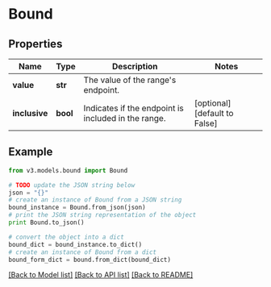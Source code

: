 # Bound


## Properties
Name | Type | Description | Notes
------------ | ------------- | ------------- | -------------
**value** | **str** | The value of the range&#39;s endpoint. | 
**inclusive** | **bool** | Indicates if the endpoint is included in the range. | [optional] [default to False]

## Example

```python
from v3.models.bound import Bound

# TODO update the JSON string below
json = "{}"
# create an instance of Bound from a JSON string
bound_instance = Bound.from_json(json)
# print the JSON string representation of the object
print Bound.to_json()

# convert the object into a dict
bound_dict = bound_instance.to_dict()
# create an instance of Bound from a dict
bound_form_dict = bound.from_dict(bound_dict)
```
[[Back to Model list]](../README.md#documentation-for-models) [[Back to API list]](../README.md#documentation-for-api-endpoints) [[Back to README]](../README.md)


